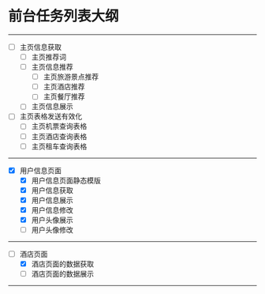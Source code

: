 # 前台任务列表大纲

---

- [ ] 主页信息获取
  - [ ] 主页推荐词
  - [ ] 主页信息推荐
    - [ ] 主页旅游景点推荐
    - [ ] 主页酒店推荐
    - [ ] 主页餐厅推荐
  - [ ] 主页信息展示
- [ ] 主页表格发送有效化
  - [ ] 主页机票查询表格
  - [ ] 主页酒店查询表格
  - [ ] 主页租车查询表格

---

- [x] 用户信息页面
  - [x] 用户信息页面静态模版
  - [x] 用户信息获取
  - [x] 用户信息展示
  - [x] 用户信息修改
  - [x] 用户头像展示
  - [ ] 用户头像修改

---

- [ ] 酒店页面
  - [x] 酒店页面的数据获取
  - [ ] 酒店页面的数据展示

---